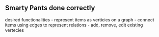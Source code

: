 ## Smarty Pants done correctly

desired functionalities
    - represent items as verticies on a graph
    - connect items using edges to represent relations
    - add, remove, edit existing vertecies